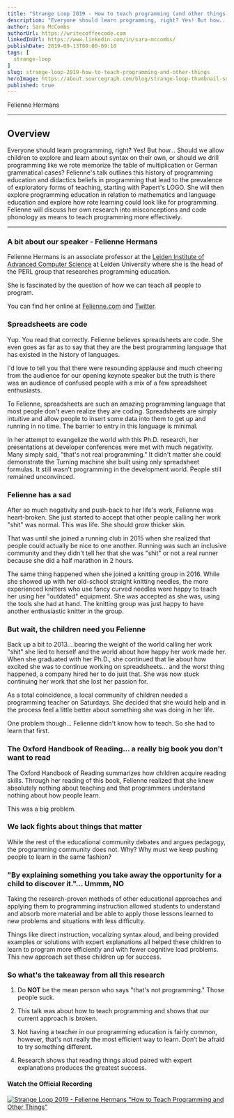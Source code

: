 ```yaml
---
title: "Strange Loop 2019 - How to teach programming (and other things)?"
description: "Everyone should learn programming, right? Yes! But how... Should we allow children to explore and learn about syntax on their own, or should we drill programming like we rote memorize the table of multiplication or German grammatical cases? Felienne's talk outlines this history of programming education and didactics beliefs in programming that lead to the prevalence of exploratory forms of teaching, starting with Papert's LOGO. She will then explore programming education in relation to mathematics and language education and explore how rote learning could look like for programming. Felienne will discuss her own research into misconceptions and code phonology as means to teach programming more effectively."
author: Sara McCombs
authorUrl: https://writecoffeecode.com
linkedInUrl: https://www.linkedin.com/in/sara-mccombs/
publishDate: 2019-09-13T00:00-09:10
tags: [
  strange-loop
]
slug: strange-loop-2019-how-to-teach-programming-and-other-things
heroImage: https://about.sourcegraph.com/blog/strange-loop-thumbnail-square-v2.jpg
published: true
---
```


<div className="container p-0 liveblog-presenters">
  <div className="row m-0">
      <p className=" mr-12 m-0">
        <span className="liveblog-presenters__name">Felienne Hermans</span>
        <a href="https://twitter.com/Felienne" target="_blank" title="Twitter"><i className="fa fa-twitter pr-2"></i></a>
        <a href="https://github.com/Felienne" target="_blank" title="GitHub"><i className="fa fa-github pr-2"></i></a>
        <a href="http://felienne.com" target="_blank" title="Speaker's site"><i className="fa fa-globe pr-2"></i></a>
      </p>
  </div>
</div>

---

## Overview

Everyone should learn programming, right? Yes! But how... Should we allow children to explore and learn about syntax on their own, or should we drill programming like we rote memorize the table of multiplication or German grammatical cases? Felienne's talk outlines this history of programming education and didactics beliefs in programming that lead to the prevalence of exploratory forms of teaching, starting with Papert's LOGO. She will then explore programming education in relation to mathematics and language education and explore how rote learning could look like for programming. Felienne will discuss her own research into misconceptions and code phonology as means to teach programming more effectively.

---

<!-- Note on images
  Images (e.g. my_image.jpg) should be put in the `website/static/blog/strange-loop-2019` directory, with the path to the image in your post being `/blog/strange-loop-2019/my_image.jpg`. If you'd rather host the images somewhere else for ease of use, that's fine too.

  Please also try to keep your images to a reasonable size by:
    - Using JPEG compression, unless image is mostly solid color 
    - JPEG compression set between 60%-80%
    - Resizing the image to be no wider then 750px
    - If PNG, use a tool like ImageOptim (https://imageoptim.com/mac) to optimize the file size

  I suggest re-sizing and compressing all the images in one batch as a last step.
-->  

### A bit about our speaker - Felienne Hermans

Felienne Hermans is an associate professor at the [Leiden Institute of Advanced Computer Science](http://liacs.leidenuniv.nl/) at Leiden University where she is the head of the PERL group that researches programming education.

She is fascinated by the question of how we can teach all people to program.

You can find her online at [Felienne.com](http://felienne.com) and [Twitter](http://twitter.com/felienne).

### Spreadsheets are code

Yup. You read that correctly. Felienne believes spreadsheets are code. She even goes as far as to say that they are the best programming language that has existed in the history of languages.

I'd love to tell you that there were resounding applause and much cheering from the audience for our opening keynote speaker but the truth is there was an audience of confused people with a mix of a few spreadsheet enthusiasts.

To Felienne, spreadsheets are such an amazing programming language that most people don't even realize they are coding. Spreadsheets are simply intuitive and allow people to insert some data into them to get up and running in no time. The barrier to entry in this language is minimal.

In her attempt to evangelize the world with this Ph.D. research, her presentations at developer conferences were met with much negativity. Many simply said, "that's not real programming." It didn't matter she could demonstrate the Turning machine she built using only spreadsheet formulas. It still wasn't programming in the development world. People still remained unconvinced.

### Felienne has a sad

After so much negativity and push-back to her life's work, Felienne was heart-broken. She just started to accept that other people calling her work "shit" was normal. This was life. She should grow thicker skin.

That was until she joined a running club in 2015 when she realized that people could actually be nice to one another. Running was such an inclusive community and they didn't tell her that she was "shit" or not a real runner because she did a half marathon in 2 hours.

The same thing happened when she joined a knitting group in 2016. While she showed up with her old-school straight knitting needles, the more experienced knitters who use fancy curved needles were happy to teach her using her "outdated" equipment. She was accepted as she was, using the tools she had at hand. The knitting group was just happy to have another enthusiastic knitter in the group.

### But wait, the children need you Felienne

Back up a bit to 2013... bearing the weight of the world calling her work "shit" she lied to herself and the world about how happy her work made her. When she graduated with her Ph.D., she continued that lie about how excited she was to continue working on spreadsheets... and the worst thing happened, a company hired her to do just that. She was now stuck continuing her work that she lost her passion for.

As a total coincidence, a local community of children needed a programming teacher on Saturdays. She decided that she would help and in the process feel a little better about something she was doing in her life.

One problem though... Felienne didn't know how to teach. So she had to learn that first.

### The Oxford Handbook of Reading... a really big book you don't want to read

The Oxford Handbook of Reading summarizes how children acquire reading skills. Through her reading of this book, Felienne realized that she knew absolutely nothing about teaching and that programmers understand nothing about how people learn.

This was a big problem.

### We lack fights about things that matter

While the rest of the educational community debates and argues pedagogy, the programming community does not. Why? Why must we keep pushing people to learn in the same fashion?

### "By explaining something you take away the opportunity for a child to discover it."... Ummm, NO

Taking the research-proven methods of other educational approaches and applying them to programming instruction allowed students to understand and absorb more material and be able to apply those lessons learned to new problems and situations with less difficulty.

Things like direct instruction, vocalizing syntax aloud, and being provided examples or solutions with expert explanations all helped these children to learn to program more efficiently and with fewer cognitive load problems. This new approach set these children up for success.

### So what's the takeaway from all this research

1. Do **NOT** be the mean person who says "that's not programming." Those people suck.

2. This talk was about how to teach programming and shows that our current approach is broken.

3. Not having a teacher in our programming education is fairly common, however, that's not really the most efficient way to learn. Don’t be afraid to try something different.

4. Research shows that reading things aloud paired with expert explanations produces the greatest success.

#### Watch the Official Recording

[![Strange Loop 2019 - Felienne Hermans "How to Teach Programming and Other Things"](/blog/strange-loop-2019/how-to-teach-programming.png)](https://youtu.be/g1ib43q3uXQ)
